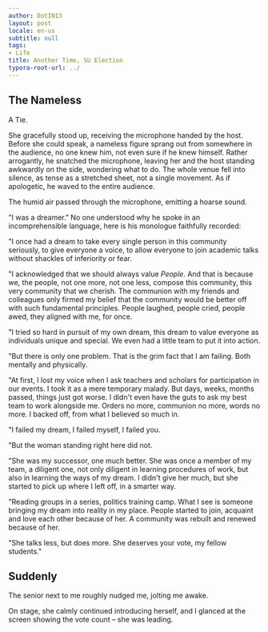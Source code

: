 ```yaml
---
author: DotIN13
layout: post
locale: en-us
subtitle: null
tags:
- Life
title: Another Time, SU Election
typora-root-url: ../
---
```


## The Nameless

A Tie.

She gracefully stood up, receiving the microphone handed by the host. Before she could speak, a nameless figure sprang out from somewhere in the audience, no one knew him, not even sure if he knew himself. Rather arrogantly, he snatched the microphone, leaving her and the host standing awkwardly on the side, wondering what to do. The whole venue fell into silence, as tense as a stretched sheet, not a single movement. As if apologetic, he waved to the entire audience.

The humid air passed through the microphone, emitting a hoarse sound.

"I was a dreamer." No one understood why he spoke in an incomprehensible language, here is his monologue faithfully recorded:

"I once had a dream to take every single person in this community seriously, to give everyone a voice, to allow everyone to join academic talks without shackles of inferiority or fear.

"I acknowledged that we should always value *People*. And that is because we, the people, not one more, not one less, compose this community, this very community that we cherish. The communion with my friends and colleagues only firmed my belief that the community would be better off with such fundamental principles. People laughed, people cried, people awed, they aligned with me, for once.

"I tried so hard in pursuit of my own dream, this dream to value everyone as individuals unique and special. We even had a little team to put it into action.

"But there is only one problem. That is the grim fact that I am failing. Both mentally and physically.

"At first, I lost my voice when I ask teachers and scholars for participation in our events. I took it as a mere temporary malady. But days, weeks, months passed, things just got worse. I didn't even have the guts to ask my best team to work alongside me. Orders no more, communion no more, words no more. I backed off, from what I believed so much in.

"I failed my dream, I failed myself, I failed you.

"But the woman standing right here did not.

"She was my successor, one much better. She was once a member of my team, a diligent one, not only diligent in learning procedures of work, but also in learning the ways of my dream. I didn't give her much, but she started to pick up where I left off, in a smarter way.

"Reading groups in a series, politics training camp. What I see is someone bringing my dream into reality in my place. People started to join, acquaint and love each other because of her. A community was rebuilt and renewed because of her.

"She talks less, but does more. She deserves your vote, my fellow students."

## Suddenly

The senior next to me roughly nudged me, jolting me awake.

On stage, she calmly continued introducing herself, and I glanced at the screen showing the vote count – she was leading.
